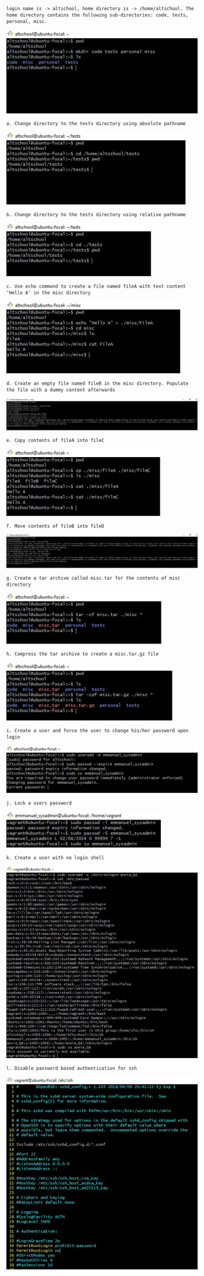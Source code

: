 `login name is -> altschool, home directory is -> /home/altschool. The home directory contains the following sub-directories: code, tests, personal, misc.`

![creating_multiple-directories](./Images/create_multiple_directories.JPG)

`a. Change directory to the tests directory using absolute pathname`

![solution_a](./Images/solution_a.JPG)

`b. Change directory to the tests directory using relative pathname`

![solution_b](./Images/solution_b.JPG)

`c. Use echo command to create a file named fileA with text content ‘Hello A’ in the misc directory`

![solution_c](./Images/solution_c.JPG)

`d. Create an empty file named fileB in the misc directory. Populate the file with a dummy content afterwards`

![solution_d](./Images/solution_d.JPG)

`e. Copy contents of fileA into fileC`

![solution_e](./Images/solution_e.JPG)

`f. Move contents of fileB into fileD`

![solution_f](./Images/solution_f.JPG)

`g. Create a tar archive called misc.tar for the contents of misc directory`

![solution_g](./Images/solution_g.JPG)

`h. Compress the tar archive to create a misc.tar.gz file`

![solution-h](./Images/solution_h.JPG)

`i. Create a user and force the user to change his/her password upon login`

![solution_i](./Images/solution_i.JPG)

`j. Lock a users password`

![solution_j](./Images/solution_j.JPG)

`k. Create a user with no login shell`

![solution_k](./Images/solution_k.JPG)

`l. Disable password based authentication for ssh`

![solution_l_and_m](./Images/solution_l_and_m.JPG)